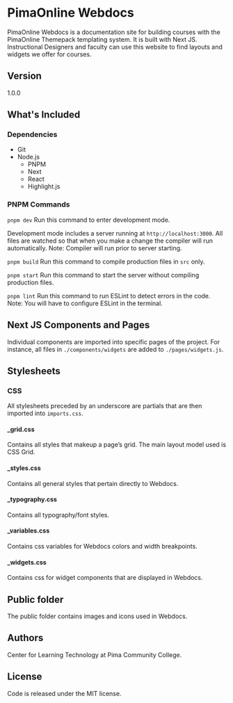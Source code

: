 # PimaOnline Webdocs

PimaOnline Webdocs is a documentation site for building courses with the PimaOnline Themepack templating system. It is built with Next JS. Instructional Designers and faculty can use this website to find layouts and widgets we offer for courses.

## Version

1.0.0

## What's Included

### Dependencies

- Git
- Node.js
  - PNPM
  - Next
  - React
  - Highlight.js

### PNPM Commands

`pnpm dev` Run this command to enter development mode.

Development mode includes a server running at `http://localhost:3000`. All files are watched so that when you make a change the compiler will run automatically. Note: Compiler will run prior to server starting.

`pnpm build` Run this command to compile production files in `src` only.

`pnpm start` Run this command to start the server without compiling production files.

`pnpm lint` Run this command to run ESLint to detect errors in the code. Note: You will have to configure ESLint in the terminal.

## Next JS Components and Pages

Individual components are imported into specific pages of the project. For instance, all files in `./components/widgets` are added to `./pages/widgets.js`.

## Stylesheets

### CSS

All stylesheets preceded by an underscore are partials that are then imported into `imports.css`.

#### **\_grid.css**

Contains all styles that makeup a page’s grid. The main layout model used is CSS Grid.

#### **\_styles.css**

Contains all general styles that pertain directly to Webdocs.

#### **\_typography.css**

Contains all typography/font styles.

#### **\_variables.css**

Contains css variables for Webdocs colors and width breakpoints.

#### **\_widgets.css**

Contains css for widget components that are displayed in Webdocs.

## Public folder

The public folder contains images and icons used in Webdocs.

## Authors

Center for Learning Technology at Pima Community College.

## License

Code is released under the MIT license.
